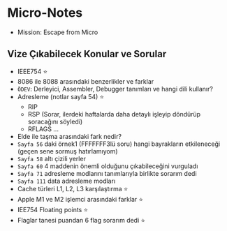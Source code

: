 # Micro-Notes
- Mission: Escape from Micro
  
## Vize Çıkabilecek Konular ve Sorular
 - IEEE754 ⭐
 - 8086 ile 8088 arasındaki benzerlikler ve farklar 
 - `ÖDEV`: Derleyici, Assembler, Debugger tanımları ve hangi dili kullanır?
 - Adresleme (notlar sayfa 54) ⭐
   - RIP
   - RSP (Sorar, ilerdeki haftalarda daha detaylı işleyip döndürüp soracağını söyledi)
   - RFLAGS ...
- Elde ile taşma arasındaki fark nedir?
- `Sayfa 56` daki örnek1 (FFFFFFF3lü soru) hangi bayrakların etkileneceği (geçen sene sormuş hatırlamıyom)
- `Sayfa 58` altı çizili yerler
- `Sayfa 60` 4 maddenin önemli olduğunu çıkabileceğini vurguladı
- `Sayfa 71` adresleme modlarını tanımlarıyla birlikte sorarım dedi
- `Sayfa 111` data adresleme modları
- Cache türleri L1, L2, L3 karşılaştırma ⭐
- Apple M1 ve M2 işlemci arasındaki farklar ⭐
- IEE754 Floating points ⭐
- Flaglar tanesi puandan 6 flag sorarım dedi ⭐
